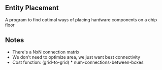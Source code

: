 
## Entity Placement 

A program to find optimal ways of placing hardware components on a chip floor

## Notes

* There's a NxN connection matrix
* We don't need to optimize area, we just want best connectivity 
* Cost function: (grid-to-grid) * num-connections-between-boxes


